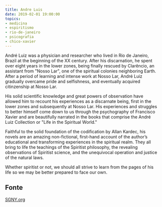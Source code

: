 ```yaml
---
title: Andre Luis
date: 2019-02-01 19:00:00
topics: 
- medicina
- espiritismo
- rio-de-janeiro
- psicografia
- chico-xavier
---
```




André Luiz was a physician and researcher who lived in Rio de Janeiro, Brazil at the beginning of the XX century. After his discarnation, he spent over eight years in the lower zones, being finally rescued by Clarêncio, an assistant from "Nosso Lar", one of the spiritual colonies neighboring Earth. After a period of learning and intense work at Nosso Lar, André Luiz gradually overcame pride and selfishness, and eventually acquired citinzenship at Nosso Lar.

His solid scientific knowledge and great powers of observation have allowed him to recount his experiences as a discarnate being, first in the lower zones and subsequently at Nosso Lar. His experiences and struggles to better himself come down to us through the psychography of Francisco Xavier and are beautifully narrated in the books that comprise the André Luiz Collection or "Life in the Spiritual World."

Faithful to the solid foundation of the codification by Allan Kardec, his novels are an amazing non-fictional, first-hand account of the author’s educational and transforming experiences in the spiritual realm. They all bring to life the teachings of the Spiritist philosophy, the revealing observations of Spiritist science, and the unequivocal operation and justice of the natural laws.

Whether spiritist or not, we should all strive to learn from the pages of his life so we may be better prepared to face our own.


## Fonte
[SGNY.org](//sgny.org)

